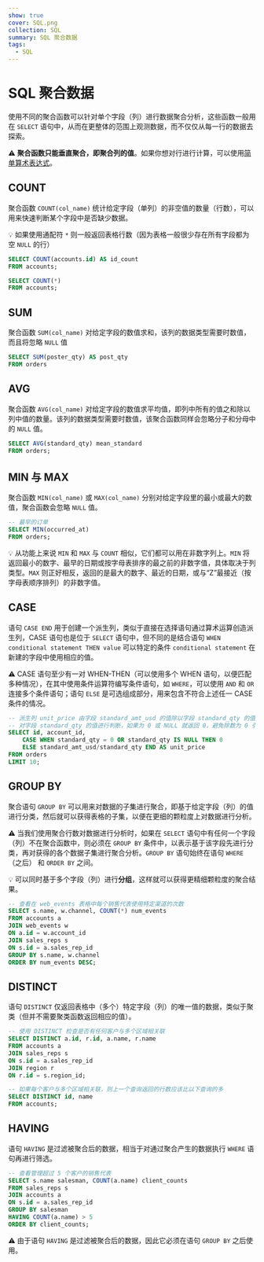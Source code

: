 ```yaml
---
show: true
cover: SQL.png
collection: SQL
summary: SQL 聚合数据
tags:
  - SQL
---
```


# SQL 聚合数据

使用不同的聚合函数可以针对单个字段（列）进行数据聚合分析，这些函数一般用在 `SELECT` 语句中，从而在更整体的范围上观测数据，而不仅仅从每一行的数据去探索。

:warning: **聚合函数只能垂直聚合，即聚合列的值**。如果你想对行进行计算，可以使用[简单算术表达式](https://community.modeanalytics.com/sql/tutorial/sql-operators/#arithmetic-in-sql)。

## COUNT
聚合函数 `COUNT(col_name)` 统计给定字段（单列）的非空值的数量（行数），可以用来快速判断某个字段中是否缺少数据。

:bulb: 如果使用通配符 `*` 则一般返回表格行数（因为表格一般很少存在所有字段都为空 `NULL` 的行）

```sql
SELECT COUNT(accounts.id) AS id_count
FROM accounts;

SELECT COUNT(*)
FROM accounts;
```

## SUM
聚合函数 `SUM(col_name)` 对给定字段的数值求和，该列的数据类型需要时数值，而且将忽略 `NULL` 值

```sql
SELECT SUM(poster_qty) AS post_qty
FROM orders
```

## AVG
聚合函数 `AVG(col_name)` 对给定字段的数值求平均值，即列中所有的值之和除以列中值的数量。该列的数据类型需要时数值，该聚合函数同样会忽略分子和分母中的 `NULL` 值。

```sql
SELECT AVG(standard_qty) mean_standard
FROM orders;
```

## MIN 与 MAX
聚合函数 `MIN(col_name)` 或 `MAX(col_name)` 分别对给定字段里的最小或最大的数值，聚合函数会忽略 `NULL` 值。

```sql
-- 最早的订单
SELECT MIN(occurred_at)
FROM orders;
```

:bulb: 从功能上来说 `MIN` 和 `MAX` 与 `COUNT` 相似，它们都可以用在非数字列上。`MIN` 将返回最小的数字、最早的日期或按字母表排序的最之前的非数字值，具体取决于列类型。`MAX` 则正好相反，返回的是最大的数字、最近的日期，或与“Z”最接近（按字母表顺序排列）的非数字值。

## CASE
语句 `CASE END` 用于创建一个派生列，类似于直接在选择语句通过算术运算创造派生列，CASE 语句也是位于 `SELECT` 语句中，但不同的是结合语句 `WHEN conditional statement THEN value` 可以特定的条件 `conditional statement` 在新建的字段中使用相应的值。

:warning: CASE 语句至少有一对 WHEN-THEN（可以使用多个 WHEN 语句，以便匹配多种情况），在其中使用条件运算符编写条件语句，如 `WHERE`，可以使用 `AND` 和 `OR` 连接多个条件语句；语句 `ELSE` 是可选组成部分，用来包含不符合上述任一 CASE 条件的情况。

```sql
-- 派生列 unit_price 由字段 standard_amt_usd 的值除以字段 standard_qty 的值产生
-- 对字段 standard_qty 的值进行判断，如果为 0 或 NULL 就返回 0，避免除数为 0 引起运算错误
SELECT id, account_id,
    CASE WHEN standard_qty = 0 OR standard_qty IS NULL THEN 0
    ELSE standard_amt_usd/standard_qty END AS unit_price
FROM orders
LIMIT 10;
```

## GROUP BY
聚合语句 `GROUP BY` 可以用来对数据的子集进行聚合，即基于给定字段（列）的值进行分类，然后就可以获得表格的子集，以便在更细的颗粒度上对数据进行分析。

:warning: 当我们使用聚合行数对数据进行分析时，如果在 `SELECT` 语句中有任何一个字段（列）不在聚合函数中，则必须在 `GROUP BY` 条件中，以表示基于该字段先进行分类，再对获得的各个数据子集进行聚合分析。`GROUP BY` 语句始终在语句 `WHERE`（之后） 和 `ORDER BY` 之间。

:bulb: 可以同时基于多个字段（列）进行**分组**，这样就可以获得更精细颗粒度的聚合结果。

```sql
-- 查看在 web_events 表格中每个销售代表使用特定渠道的次数
SELECT s.name, w.channel, COUNT(*) num_events
FROM accounts a
JOIN web_events w
ON a.id = w.account_id
JOIN sales_reps s
ON s.id = a.sales_rep_id
GROUP BY s.name, w.channel
ORDER BY num_events DESC;
```

## DISTINCT
语句 `DISTINCT` 仅返回表格中（多个）特定字段（列）的唯一值的数据，类似于聚类（但并不需要聚类函数返回相应的值）。

```sql
-- 使用 DISTINCT 检查是否有任何客户与多个区域相关联
SELECT DISTINCT a.id, r.id, a.name, r.name
FROM accounts a
JOIN sales_reps s
ON s.id = a.sales_rep_id
JOIN region r
ON r.id = s.region_id;

-- 如果每个客户与多个区域相关联，则上一个查询返回的行数应该比以下查询的多
SELECT DISTINCT id, name
FROM accounts;
```

## HAVING
语句 `HAVING` 是过滤被聚合后的数据，相当于对通过聚合产生的数据执行 `WHERE` 语句再进行筛选。

```sql
-- 查看管理超过 5 个客户的销售代表
SELECT s.name salesman, COUNT(a.name) client_counts
FROM sales_reps s
JOIN accounts a
ON s.id = a.sales_rep_id
GROUP BY salesman
HAVING COUNT(a.name) > 5
ORDER BY client_counts;
```

:warning: 由于语句 `HAVING` 是过滤被聚合后的数据，因此它必须在语句 `GROUP BY` 之后使用。